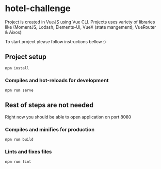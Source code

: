 # hotel-challenge
Project is created in VueJS using Vue CLI.
Projects uses variety of libraries like (MomentJS, Lodash, Elements-UI, VueX (state mangement), VueRouter & Aixos)

To start project please follow instructions bellow :)

## Project setup
```
npm install
```

### Compiles and hot-reloads for development
```
npm run serve
```

## Rest of steps are not needed
Right now you should be able to open application on port 8080

### Compiles and minifies for production
```
npm run build
```

### Lints and fixes files
```
npm run lint
```
